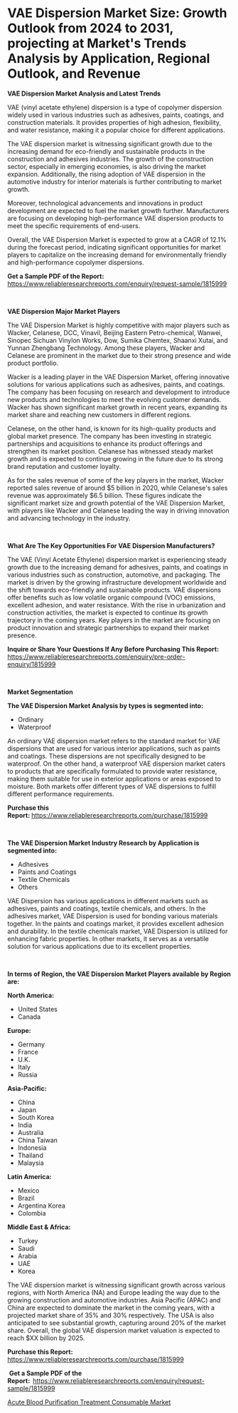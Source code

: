 <p><h1>VAE Dispersion Market Size: Growth Outlook from 2024 to 2031, projecting at Market's Trends Analysis by Application, Regional Outlook, and Revenue</h1></p><p><strong>VAE Dispersion Market Analysis and Latest Trends</strong></p>
<p><p>VAE (vinyl acetate ethylene) dispersion is a type of copolymer dispersion widely used in various industries such as adhesives, paints, coatings, and construction materials. It provides properties of high adhesion, flexibility, and water resistance, making it a popular choice for different applications.</p><p>The VAE dispersion market is witnessing significant growth due to the increasing demand for eco-friendly and sustainable products in the construction and adhesives industries. The growth of the construction sector, especially in emerging economies, is also driving the market expansion. Additionally, the rising adoption of VAE dispersion in the automotive industry for interior materials is further contributing to market growth.</p><p>Moreover, technological advancements and innovations in product development are expected to fuel the market growth further. Manufacturers are focusing on developing high-performance VAE dispersion products to meet the specific requirements of end-users.</p><p>Overall, the VAE Dispersion Market is expected to grow at a CAGR of 12.1% during the forecast period, indicating significant opportunities for market players to capitalize on the increasing demand for environmentally friendly and high-performance copolymer dispersions.</p></p>
<p><strong>Get a Sample PDF of the Report:&nbsp;</strong> <a href="https://www.reliableresearchreports.com/enquiry/request-sample/1815999">https://www.reliableresearchreports.com/enquiry/request-sample/1815999</a></p>
<p>&nbsp;</p>
<p><strong>VAE Dispersion Major Market Players</strong></p>
<p><p>The VAE Dispersion Market is highly competitive with major players such as Wacker, Celanese, DCC, Vinavil, Beijing Eastern Petro-chemical, Wanwei, Sinopec Sichuan Vinylon Works, Dow, Sumika Chemtex, Shaanxi Xutai, and Yunnan Zhengbang Technology. Among these players, Wacker and Celanese are prominent in the market due to their strong presence and wide product portfolio.</p><p>Wacker is a leading player in the VAE Dispersion Market, offering innovative solutions for various applications such as adhesives, paints, and coatings. The company has been focusing on research and development to introduce new products and technologies to meet the evolving customer demands. Wacker has shown significant market growth in recent years, expanding its market share and reaching new customers in different regions.</p><p>Celanese, on the other hand, is known for its high-quality products and global market presence. The company has been investing in strategic partnerships and acquisitions to enhance its product offerings and strengthen its market position. Celanese has witnessed steady market growth and is expected to continue growing in the future due to its strong brand reputation and customer loyalty.</p><p>As for the sales revenue of some of the key players in the market, Wacker reported sales revenue of around $5 billion in 2020, while Celanese's sales revenue was approximately $6.5 billion. These figures indicate the significant market size and growth potential of the VAE Dispersion Market, with players like Wacker and Celanese leading the way in driving innovation and advancing technology in the industry.</p></p>
<p>&nbsp;</p>
<p><strong>What Are The Key Opportunities For VAE Dispersion Manufacturers?</strong></p>
<p><p>The VAE (Vinyl Acetate Ethylene) dispersion market is experiencing steady growth due to the increasing demand for adhesives, paints, and coatings in various industries such as construction, automotive, and packaging. The market is driven by the growing infrastructure development worldwide and the shift towards eco-friendly and sustainable products. VAE dispersions offer benefits such as low volatile organic compound (VOC) emissions, excellent adhesion, and water resistance. With the rise in urbanization and construction activities, the market is expected to continue its growth trajectory in the coming years. Key players in the market are focusing on product innovation and strategic partnerships to expand their market presence.</p></p>
<p><strong>Inquire or Share Your Questions If Any Before Purchasing This Report:</strong> <a href="https://www.reliableresearchreports.com/enquiry/pre-order-enquiry/1815999">https://www.reliableresearchreports.com/enquiry/pre-order-enquiry/1815999</a></p>
<p>&nbsp;</p>
<p><strong>Market Segmentation</strong></p>
<p><strong>The VAE Dispersion Market Analysis by types is segmented into:</strong></p>
<p><ul><li>Ordinary</li><li>Waterproof</li></ul></p>
<p><p>An ordinary VAE dispersion market refers to the standard market for VAE dispersions that are used for various interior applications, such as paints and coatings. These dispersions are not specifically designed to be waterproof. On the other hand, a waterproof VAE dispersion market caters to products that are specifically formulated to provide water resistance, making them suitable for use in exterior applications or areas exposed to moisture. Both markets offer different types of VAE dispersions to fulfill different performance requirements.</p></p>
<p><strong>Purchase this Report:&nbsp;</strong><a href="https://www.reliableresearchreports.com/purchase/1815999">https://www.reliableresearchreports.com/purchase/1815999</a></p>
<p>&nbsp;</p>
<p><strong>The VAE Dispersion Market Industry Research by Application is segmented into:</strong></p>
<p><ul><li>Adhesives</li><li>Paints and Coatings</li><li>Textile Chemicals</li><li>Others</li></ul></p>
<p><p>VAE Dispersion has various applications in different markets such as adhesives, paints and coatings, textile chemicals, and others. In the adhesives market, VAE Dispersion is used for bonding various materials together. In the paints and coatings market, it provides excellent adhesion and durability. In the textile chemicals market, VAE Dispersion is utilized for enhancing fabric properties. In other markets, it serves as a versatile solution for various applications due to its excellent properties.</p></p>
<p>&nbsp;</p>
<p><strong>In terms of Region, the VAE Dispersion Market Players available by Region are:</strong></p>
<p>
    <p> <strong> North America: </strong>
        <ul>
            <li>United States</li>
            <li>Canada</li>
        </ul>
        </p> 
    <p> <strong> Europe: </strong>
        <ul>
            <li>Germany</li>
            <li>France</li>
            <li>U.K.</li>
            <li>Italy</li>
            <li>Russia</li>
        </ul>
        </p> 
    <p> <strong> Asia-Pacific: </strong>
        <ul>
            <li>China</li>
            <li>Japan</li>
            <li>South Korea</li>
            <li>India</li>
            <li>Australia</li>
            <li>China Taiwan</li>
            <li>Indonesia</li>
            <li>Thailand</li>
            <li>Malaysia</li>
        </ul>
        </p> 
    <p> <strong> Latin America: </strong>
        <ul>
            <li>Mexico</li>
            <li>Brazil</li>
            <li>Argentina Korea</li>
            <li>Colombia</li>
        </ul>
        </p> 
    <p> <strong> Middle East & Africa: </strong>
        <ul>
            <li>Turkey</li>
            <li>Saudi</li>
            <li>Arabia</li>
            <li>UAE</li>
            <li>Korea</li>
        </ul>
    </p>
    </p>
<p><p>The VAE dispersion market is witnessing significant growth across various regions, with North America (NA) and Europe leading the way due to the growing construction and automotive industries. Asia Pacific (APAC) and China are expected to dominate the market in the coming years, with a projected market share of 35% and 30% respectively. The USA is also anticipated to see substantial growth, capturing around 20% of the market share. Overall, the global VAE dispersion market valuation is expected to reach $XX billion by 2025.</p></p>
<p><strong>Purchase this Report: </strong><a href="https://www.reliableresearchreports.com/purchase/1815999">https://www.reliableresearchreports.com/purchase/1815999</a></p>
<p>&nbsp;<strong>Get a Sample PDF of the Report:&nbsp;&nbsp;</strong><a href="https://www.reliableresearchreports.com/enquiry/request-sample/1815999">https://www.reliableresearchreports.com/enquiry/request-sample/1815999</a></p>
<p><strong></strong></p>
<p><p><a href="https://eight-handstand-8fb.notion.site/Acute-Blood-Purification-Treatment-Consumable-Market-Offers-Provide-Insightful-Data-for-the-Time-Per-4da16f4611b744029632cb2dda9bbd3d">Acute Blood Purification Treatment Consumable Market</a></p></p>